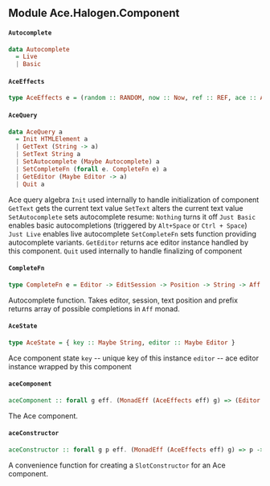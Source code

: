 ## Module Ace.Halogen.Component

#### `Autocomplete`

``` purescript
data Autocomplete
  = Live
  | Basic
```

#### `AceEffects`

``` purescript
type AceEffects e = (random :: RANDOM, now :: Now, ref :: REF, ace :: ACE, avar :: AVAR, dom :: DOM | e)
```

#### `AceQuery`

``` purescript
data AceQuery a
  = Init HTMLElement a
  | GetText (String -> a)
  | SetText String a
  | SetAutocomplete (Maybe Autocomplete) a
  | SetCompleteFn (forall e. CompleteFn e) a
  | GetEditor (Maybe Editor -> a)
  | Quit a
```

Ace query algebra
`Init` used internally to handle initialization of component
`GetText` gets the current text value
`SetText` alters the current text value
`SetAutocomplete` sets autocomplete resume:
   `Nothing` turns it off
   `Just Basic` enables basic autocompletions (triggered by `Alt+Space` or `Ctrl + Space`)
   `Just Live` enables live autocomplete
`SetCompleteFn` sets function providing autocomplete variants.
`GetEditor` returns ace editor instance handled by this component.
`Quit` used internally to handle finalizing of component

#### `CompleteFn`

``` purescript
type CompleteFn e = Editor -> EditSession -> Position -> String -> Aff (AceEffects e) (Array Completion)
```

Autocomplete function. Takes editor, session, text position and prefix
returns array of possible completions in `Aff` monad.

#### `AceState`

``` purescript
type AceState = { key :: Maybe String, editor :: Maybe Editor }
```

Ace component state
`key` -- unique key of this instance
`editor` -- ace editor instance wrapped by this component

#### `aceComponent`

``` purescript
aceComponent :: forall g eff. (MonadEff (AceEffects eff) g) => (Editor -> g Unit) -> Maybe Autocomplete -> Component AceState AceQuery g
```

The Ace component.

#### `aceConstructor`

``` purescript
aceConstructor :: forall g p eff. (MonadEff (AceEffects eff) g) => p -> (Editor -> g Unit) -> Maybe Autocomplete -> SlotConstructor AceState AceQuery g p
```

A convenience function for creating a `SlotConstructor` for an Ace
component.


